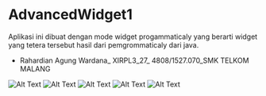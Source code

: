 # AdvancedWidget1
Aplikasi ini dibuat dengan mode widget progammaticaly yang berarti widget yang tetera tersebut hasil dari pemgrommaticaly dari java.
* Rahardian Agung Wardana_ XIRPL3_27_ 4808/1527.070_SMK TELKOM MALANG

![Alt Text](https://s26.postimg.org/69f0ur46x/Screenshot_20170118_170727_1.jpg)
![Alt Text](https://s26.postimg.org/byv9f2ad5/Screenshot_20170118_170637_1.jpg)
![Alt Text](https://s26.postimg.org/np96wg35l/Screenshot_20170118_171136_1.jpg)
![Alt Text](https://s26.postimg.org/kjol68kjd/Screenshot_20170118_171201_1.jpg)
![Alt Text](https://s26.postimg.org/np96wg35l/Screenshot_20170118_171136_1.jpg)
